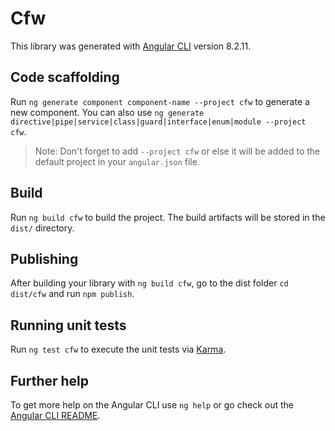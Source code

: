 # Cfw

This library was generated with [Angular CLI](https://github.com/angular/angular-cli) version 8.2.11.

## Code scaffolding

Run `ng generate component component-name --project cfw` to generate a new component. You can also use `ng generate directive|pipe|service|class|guard|interface|enum|module --project cfw`.
> Note: Don't forget to add `--project cfw` or else it will be added to the default project in your `angular.json` file. 

## Build

Run `ng build cfw` to build the project. The build artifacts will be stored in the `dist/` directory.

## Publishing

After building your library with `ng build cfw`, go to the dist folder `cd dist/cfw` and run `npm publish`.

## Running unit tests

Run `ng test cfw` to execute the unit tests via [Karma](https://karma-runner.github.io).

## Further help

To get more help on the Angular CLI use `ng help` or go check out the [Angular CLI README](https://github.com/angular/angular-cli/blob/master/README.md).
